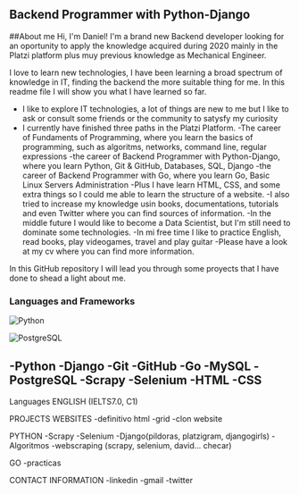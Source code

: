 ## Backend Programmer with Python-Django
##About me
Hi, I'm Daniel! I'm a brand new Backend developer looking for an oportunity to apply the knowledge acquired during 2020 mainly in the Platzi platform plus muy previous knowledge as Mechanical Engineer.

I love to learn new technologies, I have been learning a broad spectrum of knowledge in IT, finding the backend the more suitable thing for me. In this readme file I will show you what I have learned so far.

- I like to explore IT technologies, a lot of things are new to me but I like to ask or consult some friends or the community to satysfy my curiosity
- I currently have finished three paths in the Platzi Platform.
  -The career of Fundaments of Programming, where you learn the basics of programming, such as algoritms, networks, command line, regular expressions
  -the career of Backend Programmer with Python-Django, where you learn Python, Git & GitHub, Databases, SQL, Django
  -the career of Backend Programmer with Go, where you learn Go, Basic Linux Servers Administration
  -Plus I have learn HTML, CSS, and some extra things so I could me able to learn the structure of a website.
-I also tried to increase my knowledge usin books, documentations, tutorials and even Twitter where you can find sources of information.
-In the middle future I would like to become a Data Scientist, but I'm still need to dominate some technologies.
-In mi free time I like to practice English, read books, play videogames, travel and play guitar
-Please have a look at my cv where you can find more information.

In this GitHub repository I will lead you through some proyects that I have done to shead a light about me.

### Languages and Frameworks

![Python](https://img.shields.io/badge/Python-v3.7-blue&logo=python&style=flat&logo=appveyor)

![PostgreSQL](https://img.shields.io/badge/-PostgreSQL-fff?&logo=PostgreSQL&logoColor=336791)

-Python
-Django
-Git
-GitHub
-Go
-MySQL
-PostgreSQL
-Scrapy
-Selenium
-HTML
-CSS
-
<!--BASH, POSTMAN -->

Languages
ENGLISH (IELTS7.0, C1)


PROJECTS
WEBSITES
-definitivo html
-grid
-clon website

PYTHON
-Scrapy
-Selenium
-Django(pildoras, platzigram, djangogirls)
-Algoritmos
-webscraping (scrapy, selenium, david... checar)

GO
-practicas


CONTACT INFORMATION
-linkedin
-gmail
-twitter


<!--
**juanisimus/juanisimus** is a ✨ _special_ ✨ repository because its `README.md` (this file) appears on your GitHub profile.

Here are some ideas to get you started:

- 🔭 I’m currently working on ...
- 🌱 I’m currently learning ...
- 👯 I’m looking to collaborate on ...
- 🤔 I’m looking for help with ...
- 💬 Ask me about ...
- 📫 How to reach me: ...
- 😄 Pronouns: ...
- ⚡ Fun fact: ...
-->

